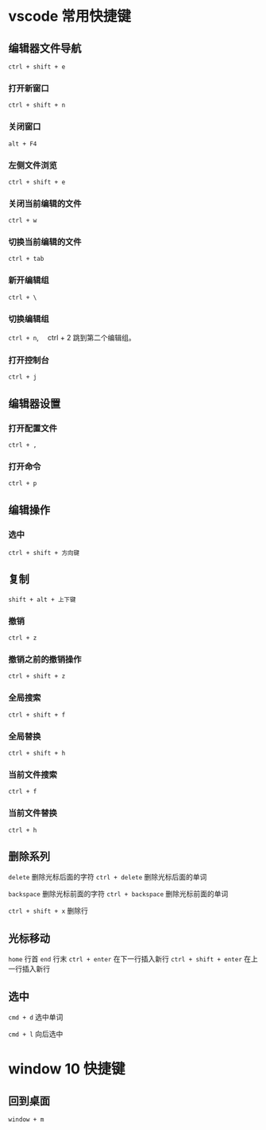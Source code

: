 # vscode 常用快捷键

## 编辑器文件导航

`ctrl + shift + e`

### 打开新窗口

`ctrl + shift + n`

### 关闭窗口

`alt + F4`

### 左侧文件浏览

`ctrl + shift + e`

### 关闭当前编辑的文件

`ctrl + w`

### 切换当前编辑的文件

`ctrl + tab`

### 新开编辑组

`ctrl + \`

### 切换编辑组

`ctrl + n`,　 ctrl + 2 跳到第二个编辑组。

### 打开控制台

`ctrl + j`

## 编辑器设置

### 打开配置文件

`ctrl + ,`

### 打开命令

`ctrl + p`

## 编辑操作

### 选中

`ctrl + shift + 方向键`

## 复制

`shift + alt + 上下键`

### 撤销

`ctrl + z`

### 撤销之前的撤销操作

`ctrl + shift + z`

### 全局搜索

`ctrl + shift + f`

### 全局替换

`ctrl + shift + h`

### 当前文件搜索

`ctrl + f`

### 当前文件替换

`ctrl + h`

## 删除系列

`delete` 删除光标后面的字符
`ctrl + delete` 删除光标后面的单词

`backspace` 删除光标前面的字符
`ctrl + backspace` 删除光标前面的单词

`ctrl + shift + x` 删除行

## 光标移动

`home` 行首
`end` 行末
`ctrl + enter` 在下一行插入新行
`ctrl + shift + enter` 在上一行插入新行

## 选中

`cmd + d` 选中单词

`cmd + l` 向后选中

# window 10 快捷键

## 回到桌面

`window + m`
